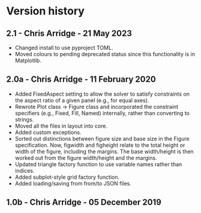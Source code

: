 # Version history

## 2.1 - Chris Arridge - 21 May 2023
* Changed install to use pyproject TOML.
* Moved colours to pending deprecated status since this functionality is in Matplotlib.

## 2.0a - Chris Arridge - 11 February 2020
* Added FixedAspect setting to allow the solver to satisfy constraints on the
aspect ratio of a given panel (e.g., for equal axes).
* Rewrote Plot class -> Figure class and incorporated the constraint
specifiers (e.g., Fixed, Fill, Named) internally, rather than converting to
strings.
* Moved all the files in layout into core.
* Added custom exceptions.
* Sorted out distinctions between figure size and base size in the Figure
specification.  Now, figwidth and figheight relate to the total height or
width of the figure, including the margins.  The base width/height is then
worked out from the figure width/height and the margins.
* Updated triangle factory function to use variable names rather than indices.
* Added subplot-style grid factory function.
* Added loading/saving from from/to JSON files.

## 1.0b - Chris Arridge - 05 December 2019
